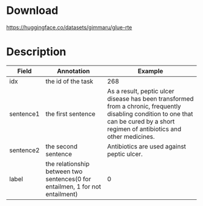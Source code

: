 # Download
https://huggingface.co/datasets/gimmaru/glue-rte

# Description
| Field     | Annotation                                                                    | Example                                                                                                                                                                               |
| --------- | ----------------------------------------------------------------------------- | ------------------------------------------------------------------------------------------------------------------------------------------------------------------------------------- |
| idx       | the id of the task                                                            | 268                                                                                                                                                                                   |
| sentence1 | the first sentence                                                            | As a result, peptic ulcer disease has been transformed from a chronic, frequently disabling condition to one that can be cured by a short regimen of antibiotics and other medicines. |
| sentence2 | the second sentence                                                           | Antibiotics are used against peptic ulcer.                                                                                                                                            |
| label     | the relationship between two sentences(0 for entailmen, 1 for not entailment) | 0                                                                                                                                                                                     |